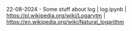 22-08-2024 - Some stuff about log | log.ipynb |
https://pl.wikipedia.org/wiki/Logarytm | 
https://en.wikipedia.org/wiki/Natural_logarithm
